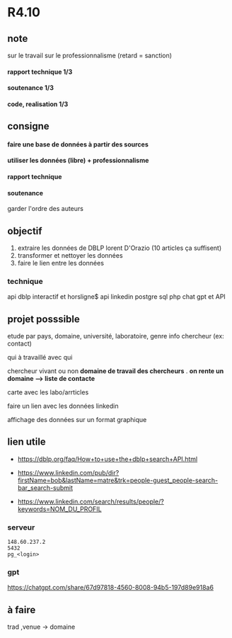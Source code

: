# R4.10

## note
sur le travail
sur le professionnalisme (retard = sanction)
#### rapport technique 1/3
#### soutenance 1/3
#### code, realisation 1/3

## consigne 
#### faire une base de données à partir des sources 
#### utiliser les données (libre) + professionnalisme 

#### rapport technique 
#### soutenance

garder l'ordre des auteurs



## objectif
1. extraire les données de DBLP lorent D'Orazio (10 articles ça suffisent)
2. transformer et nettoyer les données
3. faire le lien entre les données



### technique
api dblp
interactif et horsligne$
api linkedin
postgre sql
php
chat gpt et API


## projet posssible 

etude par pays, domaine, université, laboratoire, genre
info chercheur (ex: contact)

qui à travaillé avec qui

chercheur vivant ou non
**domaine de travail des chercheurs**
. **on rente un domaine --> liste de contacte**

carte avec les labo/arrticles

faire un lien avec les données linkedin

affichage des données sur un format graphique

## lien utile
-   https://dblp.org/faq/How+to+use+the+dblp+search+API.html

-   https://www.linkedin.com/pub/dir?firstName=bob&lastName=matre&trk=people-guest_people-search-bar_search-submit

-   https://www.linkedin.com/search/results/people/?keywords=NOM_DU_PROFIL
### serveur
    148.60.237.2
    5432
    pg_<login>

### gpt


https://chatgpt.com/share/67d97818-4560-8008-94b5-197d89e918a6

## à faire

trad ,venue -> domaine